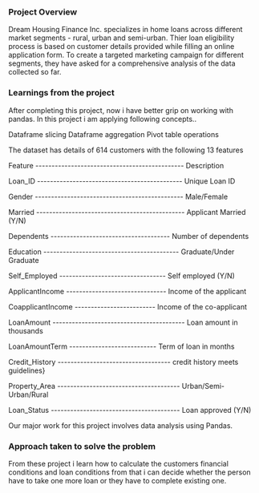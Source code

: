 ### Project Overview

 Dream Housing Finance Inc. specializes in home loans across different market segments - rural, urban and semi-urban. Thier loan eligibility process is based on customer details provided while filling an online application form. To create a targeted marketing campaign for different segments, they have asked for a comprehensive analysis of the data collected so far.


### Learnings from the project

 After completing this project, now i have better grip on working with pandas. In this project i am applying following concepts..

Dataframe slicing
Dataframe aggregation
Pivot table operations


The dataset has details of 614 customers with the following 13 features

Feature ----------------------------------------------	Description

Loan_ID ---------------------------------------------	Unique Loan ID

Gender ----------------------------------------------	Male/Female

Married ----------------------------------------------	Applicant Married (Y/N)

Dependents -------------------------------------	Number of dependents

Education ------------------------------------------	Graduate/Under Graduate

Self_Employed ---------------------------------	Self employed (Y/N)

ApplicantIncome -------------------------------	Income of the applicant

CoapplicantIncome -------------------------	Income of the co-applicant

LoanAmount -----------------------------------------	Loan amount in thousands

LoanAmountTerm ---------------------------	Term of loan in months

Credit_History -----------------------------------	credit history meets guidelines}

Property_Area --------------------------------------	Urban/Semi-Urban/Rural

Loan_Status ----------------------------------------	Loan approved (Y/N)


Our major work for this project involves data analysis using Pandas.


### Approach taken to solve the problem

 From these project i learn how to calculate the customers financial conditions and loan conditions from that i can decide whether the person have to take one more loan or they have to complete existing one.


